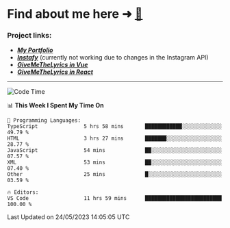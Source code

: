# Find about me here ➜ [🧑](https://pauabella.dev)

### Project links:
- ***[My Portfolio](https://pauabella.dev)***
- ***[Instafy](https://instafy.me)*** (currently not working due to changes in the Instagram API)
- ***[GiveMeTheLyrics in Vue](https://lyrics.pauabella.dev)***
- ***[GiveMeTheLyrics in React](https://pauabella.dev/GiveMeTheLyrics)***

---
<!--START_SECTION:waka-->
![Code Time](http://img.shields.io/badge/Code%20Time-2%2C164%20hrs%2043%20mins-blue)

📊 **This Week I Spent My Time On** 

```text
💬 Programming Languages: 
TypeScript               5 hrs 58 mins       ████████████░░░░░░░░░░░░░   49.79 % 
HTML                     3 hrs 27 mins       ███████░░░░░░░░░░░░░░░░░░   28.77 % 
JavaScript               54 mins             ██░░░░░░░░░░░░░░░░░░░░░░░   07.57 % 
XML                      53 mins             ██░░░░░░░░░░░░░░░░░░░░░░░   07.40 % 
Other                    25 mins             █░░░░░░░░░░░░░░░░░░░░░░░░   03.59 % 

🔥 Editors: 
VS Code                  11 hrs 59 mins      █████████████████████████   100.00 % 
```


 Last Updated on 24/05/2023 14:05:05 UTC
<!--END_SECTION:waka-->
